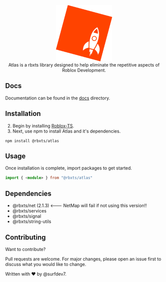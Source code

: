 <p align="center">
	<img src=".github/logo.png" height="180">
	<br>
	Atlas is a rbxts library designed to help eliminate the repetitive aspects of Roblox Development. 
</p>

## Docs
Documentation can be found in the [docs](https://github.com/surfdev7/atlas-ts-npm/tree/main/docs) directory.

## Installation
2) Begin by installing [Roblox-TS](https://roblox-ts.com/).
2) Next, use npm to install Atlas and it's dependencies.
```node
npm install @rbxts/atlas
```

## Usage
Once installation is complete, import packages to get started.
```typescript
import { <module> } from "@rbxts/atlas"
```


## Dependencies
- @rbxts/net (2.1.3) <--- NetMap will fail if not using this version!!
- @rbxts/services
- @rbxts/signal
- @rbxts/string-utils

## Contributing
Want to contribute?

Pull requests are welcome. For major changes, please open an issue first to discuss what you would like to change.

Written with ❤️️ by @surfdev7.

